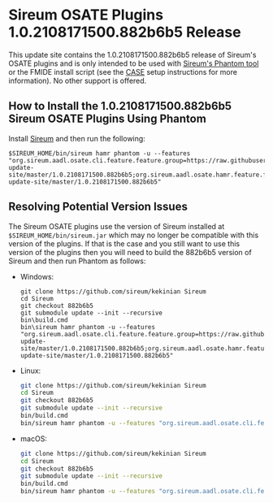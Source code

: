 # Sireum OSATE Plugins 1.0.2108171500.882b6b5 Release

This update site contains the 1.0.2108171500.882b6b5 release of Sireum's OSATE plugins and is only
intended to be used with [Sireum's Phantom tool](https://github.com/sireum/phantom)
or the FMIDE install script (see the
[CASE](https://github.com/sireum/case-env#setting-up-fmide-and-hamr-only)
setup instructions for more information). No other support is offered.

## How to Install the 1.0.2108171500.882b6b5 Sireum OSATE Plugins Using Phantom

Install [Sireum](https://github.com/sireum/kekinian#installing) and then run the following:

```batch
$SIREUM_HOME/bin/sireum hamr phantom -u --features "org.sireum.aadl.osate.cli.feature.feature.group=https://raw.githubusercontent.com/sireum/osate-update-site/master/1.0.2108171500.882b6b5;org.sireum.aadl.osate.hamr.feature.feature.group=https://raw.githubusercontent.com/sireum/osate-update-site/master/1.0.2108171500.882b6b5"
```

## Resolving Potential Version Issues

The Sireum OSATE plugins use the version of Sireum installed at ``$SIREUM_HOME/bin/sireum.jar``
which may no longer be compatible with this version of the plugins. If that is the case and
you still want to use this version of the plugins then you will need to build the
882b6b5 version of Sireum and then run Phantom as follows:

* Windows:

  ```batch
  git clone https://github.com/sireum/kekinian Sireum
  cd Sireum
  git checkout 882b6b5
  git submodule update --init --recursive
  bin\build.cmd
  bin\sireum hamr phantom -u --features "org.sireum.aadl.osate.cli.feature.feature.group=https://raw.githubusercontent.com/sireum/osate-update-site/master/1.0.2108171500.882b6b5;org.sireum.aadl.osate.hamr.feature.feature.group=https://raw.githubusercontent.com/sireum/osate-update-site/master/1.0.2108171500.882b6b5"
  ```

* Linux:

  ```bash
  git clone https://github.com/sireum/kekinian Sireum
  cd Sireum
  git checkout 882b6b5
  git submodule update --init --recursive
  bin/build.cmd
  bin/sireum hamr phantom -u --features "org.sireum.aadl.osate.cli.feature.feature.group=https://raw.githubusercontent.com/sireum/osate-update-site/master/1.0.2108171500.882b6b5;org.sireum.aadl.osate.hamr.feature.feature.group=https://raw.githubusercontent.com/sireum/osate-update-site/master/1.0.2108171500.882b6b5"
  ```

* macOS:

  ```bash
  git clone https://github.com/sireum/kekinian Sireum
  cd Sireum
  git checkout 882b6b5
  git submodule update --init --recursive
  bin/build.cmd
  bin/sireum hamr phantom -u --features "org.sireum.aadl.osate.cli.feature.feature.group=https://raw.githubusercontent.com/sireum/osate-update-site/master/1.0.2108171500.882b6b5;org.sireum.aadl.osate.hamr.feature.feature.group=https://raw.githubusercontent.com/sireum/osate-update-site/master/1.0.2108171500.882b6b5"
  ```

